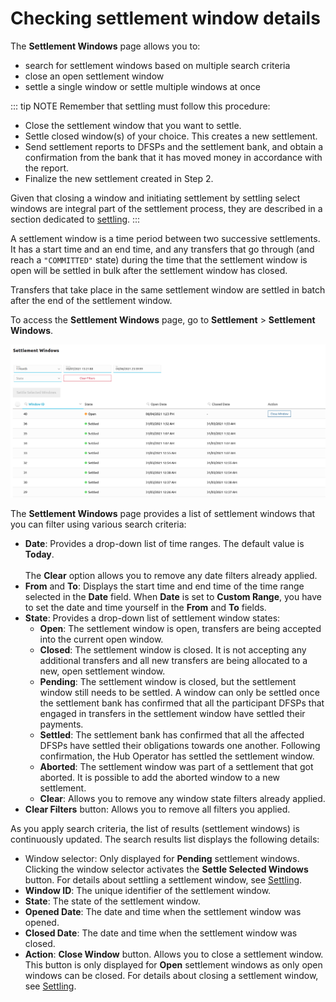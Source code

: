 # Checking settlement window details

The **Settlement Windows** page allows you to:

* search for settlement windows based on multiple search criteria
* close an open settlement window
* settle a single window or settle multiple windows at once

::: tip NOTE
Remember that settling must follow this procedure: 

* Close the settlement window that you want to settle.
* Settle closed window(s) of your choice. This creates a new settlement.
* Send settlement reports to DFSPs and the settlement bank, and obtain a confirmation from the bank that it has moved money in accordance with the report.
* Finalize the new settlement created in Step 2.

Given that closing a window and initiating settlement by settling select windows are integral part of the settlement process, they are described in a section dedicated to [settling](settling.md).
:::

A settlement window is a time period between two successive settlements. It has a start time and an end time, and any transfers that go through (and reach a `"COMMITTED"` state) during the time that the settlement window is open will be settled in bulk after the settlement window has closed.

Transfers that take place in the same settlement window are settled in batch after the end of the settlement window.

To access the **Settlement Windows** page, go to **Settlement** > **Settlement Windows**.

![Managing settlement windows](../../.vuepress/public/settlement_window_mgmt.png)

The **Settlement Windows** page provides a list of settlement windows that you can filter using various search criteria:

* **Date**: Provides a drop-down list of time ranges. The default value is **Today**. \
\
The **Clear** option allows you to remove any date filters already applied.
* **From** and **To**: Displays the start time and end time of the time range selected in the **Date** field. When **Date** is set to **Custom Range**, you have to set the date and time yourself in the **From** and **To** fields.
* **State**: Provides a drop-down list of settlement window states:
    * **Open**: The settlement window is open, transfers are being accepted into the current open window.
    * **Closed**: The settlement window is closed. It is not accepting any additional transfers and all new transfers are being allocated to a new, open settlement window.
    * **Pending**: The settlement window is closed, but the settlement window still needs to be settled. A window can only be settled once the settlement bank has confirmed that all the participant DFSPs that engaged in transfers in the settlement window have settled their payments.
    * **Settled**: The settlement bank has confirmed that all the affected DFSPs have settled their obligations towards one another. Following confirmation, the Hub Operator has settled the settlement window.
    * **Aborted**: The settlement window was part of a settlement that got aborted. It is possible to add the aborted window to a new settlement.
    * **Clear**: Allows you to remove any window state filters already applied.
* **Clear Filters** button: Allows you to remove all filters you applied.

As you apply search criteria, the list of results (settlement windows) is continuously updated. The search results list displays the following details:

* Window selector: Only displayed for **Pending** settlement windows. Clicking the window selector activates the **Settle Selected Windows** button. For details about settling a settlement window, see [Settling](settling.md#settling-a-closed-settlement-window).
* **Window ID**: The unique identifier of the settlement window.
* **State**: The state of the settlement window.
* **Opened Date**: The date and time when the settlement window was opened.
* **Closed Date**: The date and time when the settlement window was closed.
* **Action**: **Close Window** button. Allows you to close a settlement window. This button is only displayed for **Open** settlement windows as only open windows can be closed. For details about closing a settlement window, see [Settling](settling.md#closing-a-settlement-window).
